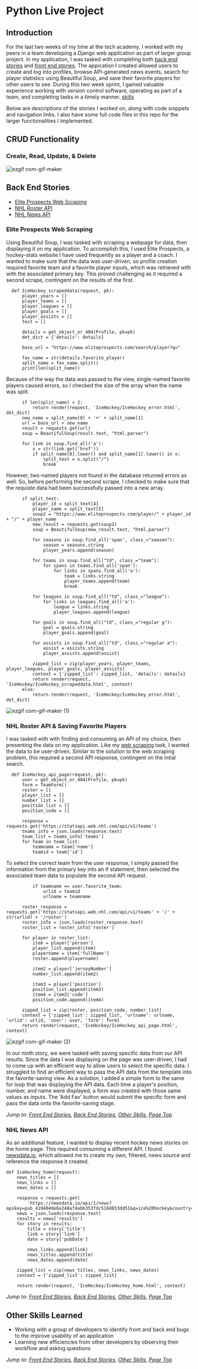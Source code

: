 # Python Live Project

## Introduction
For the last two weeks of my time at the tech academy, I worked with my peers in a team developing a Django web application as part of larger group project.  In my application, I was tasked with completing both [back end stories](#back-end-stories) and [front end stories](#front-end-stories).  The appication I created allowed users to create and log into profiles, browse API-generated news events, search for player statistics using Beautiful Soup, and save their favorite players for other users to see.  During this two week sprint, I gained valuable experience working with version control software, operating as part of a team, and completing tasks in a timely manner.  [skills](#other-skills-learned) 

Below are descriptions of the stories I worked on, along with code snippets and navigation links. I also have some full code files in this repo for the larger functionalities I implemented.

## CRUD Functionality

### Create, Read, Update, & Delete

![ezgif com-gif-maker](https://user-images.githubusercontent.com/93218689/152829595-3ad0ff01-df2c-4c51-81c5-95ca8b100632.gif)


## Back End Stories
* [Elite Prospects Web Scraping](#elite-prospects-web-scraping)
* [NHL Roster API](#nhl-roster-api--saving-favorite-players)
* [NHL News API](#nhl-news-api)


### Elite Prospects Web Scraping
Using Beautiful Soup, I was tasked with scraping a webpage for data, then displaying it on my application.  To accomplish this, I used Elite Prospects, a hockey-stats website I have used frequently as a player and a coach.  I wanted to make sure that the data was user-driven, so profile creation required favorite team and a favorite player inputs, which was retrieved with with the associated primary key.  This proved challenging as it required a second scrape, contingent on the results of the first.
      
      def IceHockey_scrapeddata(request, pk):
          player_years = []
          player_teams = []
          player_leagues = []
          player_goals = []
          player_assists = []
          test = []

          details = get_object_or_404(Profile, pk=pk)
          det_dict = {'details': details}

          base_url = "https://www.eliteprospects.com/search/player?q="

          fav_name = str(details.favorite_player)
          split_name = fav_name.split()
          print(len(split_name))
         
Because of the way the data was passed to the view, single-named favorite players caused errors, so I checked the size of the array when the name was split.

          if len(split_name) < 2:
              return render(request, 'IceHockey/IceHockey_error.html', det_dict)
          new_name = split_name[0] + '+' + split_name[1]
          url = base_url + new_name
          result = requests.get(url)
          soup = BeautifulSoup(result.text, "html.parser")

          for link in soup.find_all('a'):
              x = str(link.get('href'))
              if split_name[0].lower() and split_name[1].lower() in x:
                  split_text = x.split("/")
                  break

However, two-named players not found in the database returned errors as well.  So, before performing the second scrape, I checked to make sure that the requiste data had been successfully passed into a new array. 

          if split_text:
              player_id = split_text[4]
              player_name = split_text[5]
              soup2 = "https://www.eliteprospects.com/player/" + player_id + "/" + player_name
              new_result = requests.get(soup2)
              soup = BeautifulSoup(new_result.text, "html.parser")

              for seasons in soup.find_all('span', class_="season"):
                  season = seasons.string
                  player_years.append(season)

              for teams in soup.find_all("td", class_="team"):
                  for spans in teams.find_all('span'):
                      for links in spans.find_all('a'):
                          team = links.string
                          player_teams.append(team)
                          break

              for leagues in soup.find_all("td", class_="league"):
                  for links in leagues.find_all('a'):
                      league = links.string
                      player_leagues.append(league)

              for goals in soup.find_all("td", class_="regular g"):
                  goal = goals.string
                  player_goals.append(goal)

              for assists in soup.find_all("td", class_="regular a"):
                  assist = assists.string
                  player_assists.append(assist)

              zipped_list = zip(player_years, player_teams, player_leagues, player_goals, player_assists)
              context = {'zipped_list': zipped_list, 'details': details}
              return render(request, 'IceHockey/IceHockey_scrapeddata.html', context)
          else:
              return render(request, 'IceHockey/IceHockey_error.html', det_dict)
 
 ![ezgif com-gif-maker (1)](https://user-images.githubusercontent.com/93218689/152829653-27f5d679-3914-4531-be4e-19cd553bc82b.gif)


 ### NHL Roster API & Saving Favorite Players
I was tasked with with finding and consuming an API of my choice, then presenting the data on my application.  Like my [web scraping](#web-scraping) task, I wanted the data to be user-driven.  Similar to the solution to the web scraping problem, this required a second API response, contingent on the intial search.  

      def IceHockey_api_page(request, pk):
          user = get_object_or_404(Profile, pk=pk)
          form = TeamForm()
          roster = []
          player_list = []
          number_list = []
          position_list = []
          position_code = []

          response = requests.get('https://statsapi.web.nhl.com/api/v1/teams')
          teams_info = json.loads(response.text)
          team_list = teams_info['teams']
          for team in team_list:
              teamname = team['name']
              teamid = team['id']

To select the correct team from the user response, I simply passed the information from the primary key into an if statement, then selected the associated team data to populate the second API request.

              if teamname == user.favorite_team:
                  urlid = teamid
                  urlname = teamname

          roster_response = requests.get('https://statsapi.web.nhl.com/api/v1/teams' + '/' + str(urlid) + '/roster')
          roster_info = json.loads(roster_response.text)
          roster_list = roster_info['roster']

          for player in roster_list:
              item = player['person']
              player_list.append(item)
              playername = item['fullName']
              roster.append(playername)

              item2 = player['jerseyNumber']
              number_list.append(item2)

              item3 = player['position']
              position_list.append(item3)
              item4 = item3['code']
              position_code.append(item4)

          zipped_list = zip(roster, position_code, number_list)
          context = {'zipped_list': zipped_list, 'urlname': urlname, 'urlid': urlid, 'user': user, 'form': form}
          return render(request, 'IceHockey/IceHockey_api_page.html', context)


![ezgif com-gif-maker (2)](https://user-images.githubusercontent.com/93218689/152829691-21b4fe13-a4c0-4674-be8a-c7ffc7b9149c.gif)

In our ninth story, we were tasked with saving specific data from our API results.  Since the data I was displaying on the page was user-driven, I had to come up with an efficient way to allow users to select the specific data.  I struggled to find an efficient way to pass the API data from the template into the favorite-saving view.  As a solution, I added a simple form to the same for loop that was displaying the API data.  Each time a player's position, number, and name were displayed, a form was created with those same values as inputs.  The 'Add Fav' button would submit the specific form and pass the data onto the favorite-saving stage.


*Jump to: [Front End Stories](#front-end-stories), [Back End Stories](#back-end-stories), [Other Skills](#other-skills-learned), [Page Top](#python-live-project)*


 ### NHL News API
As an additional feature, I wanted to display recent hockey news stories on the home page.  This required consuming a different API.  I found [newsdata.io](https://newsdata.io/), which allowed me to create my own, filtered, news source and reference the response it created.

   
    def IceHockey_home(request):
        news_titles = []
        news_links = []
        news_dates = []

        response = requests.get(
            'https://newsdata.io/api/1/news?apikey=pub_419404de6e248af4abb353fdc5168853dd51&q=ice%20hockey&country=ca,us&language=en')
        news = json.loads(response.text)
        results = news['results']
        for story in results:
            title = story['title']
            link = story['link']
            date = story['pubDate']

            news_links.append(link)
            news_titles.append(title)
            news_dates.append(date)

        zipped_list = zip(news_titles, news_links, news_dates)
        context = {'zipped_list': zipped_list}

        return render(request, 'IceHockey/IceHockey_home.html', context)


*Jump to: [Front End Stories](#front-end-stories), [Back End Stories](#back-end-stories), [Other Skills](#other-skills-learned), [Page Top](#live-project)*

## Other Skills Learned

* Working with a group of developers to identify front and back end bugs to the improve usability of an application
* Learning new efficiencies from other developers by observing their workflow and asking questions  

  
*Jump to: [Front End Stories](#front-end-stories), [Back End Stories](#back-end-stories), [Other Skills](#other-skills-learned), [Page Top](#live-project)*
